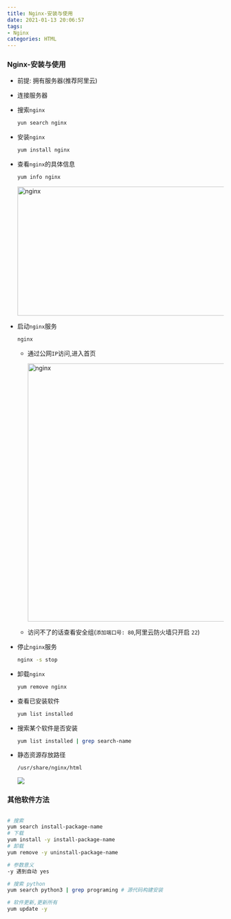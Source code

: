 ```yaml
---
title: Nginx-安装与使用
date: 2021-01-13 20:06:57
tags:
- Nginx
categories: HTML
---
```




###   Nginx-安装与使用

+ 前提: 拥有服务器(推荐阿里云)

+ 连接服务器

+ 搜索`nginx`

  ```bash
  yun search nginx
  ```

+ 安装`nginx`

  ```bash
  yum install nginx
  ```

+ 查看`nginx`的具体信息

  ```bash
  yum info nginx
  ```

  <img src="https://gitee.com/wang_hong_bin/repo-bin/raw/master/nginx.png" width="600" height="300" alt="nginx">

+ 启动`nginx`服务

  ```bash
  nginx
  ```

  + 通过公网`IP`访问,进入首页

    <img src="https://gitee.com/wang_hong_bin/repo-bin/raw/master/rehatNginx.png" width="600" heihgt="200" alt="nginx">

  + 访问不了的话查看安全组(`添加端口号: 80`,阿里云防火墙只开启 `22`)

+ 停止`nginx`服务

  ```bash
  nginx -s stop
  ```

+ 卸载`nginx`

  ```bash
  yum remove nginx
  ```

+ 查看已安装软件

  ```bash
  yum list installed
  ```

+ 搜索某个软件是否安装

  ```bash
  yum list installed | grep search-name
  ```

+ 静态资源存放路径

  ```bash
  /usr/share/nginx/html
  ```

  <img src="https://gitee.com/wang_hong_bin/repo-bin/raw/master/nginxHt.png">

###  其他软件方法

```bash

# 搜索
yum search install-package-name 
# 下载
yum install -y install-package-name 
# 卸载
yum remove -y uninstall-package-name

# 参数意义
-y 遇到自动 yes

# 搜索 python
yum search python3 | grep programing # 源代码构建安装

# 软件更新,更新所有
yum update -y 

```

